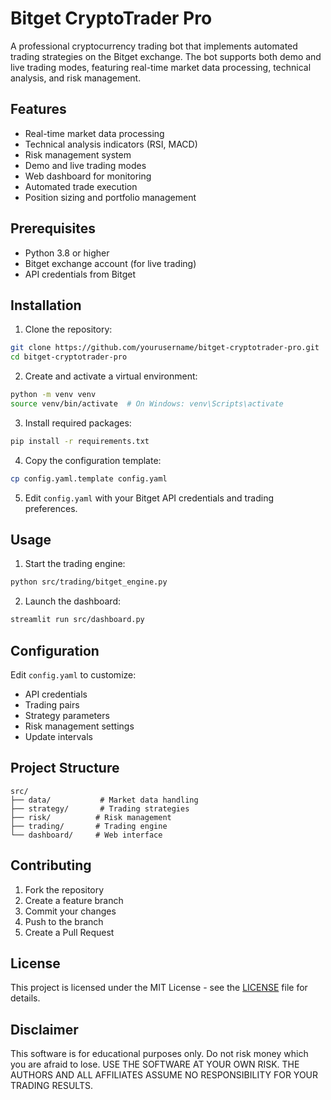 # Bitget CryptoTrader Pro

A professional cryptocurrency trading bot that implements automated trading strategies on the Bitget exchange. The bot supports both demo and live trading modes, featuring real-time market data processing, technical analysis, and risk management.

## Features

- Real-time market data processing
- Technical analysis indicators (RSI, MACD)
- Risk management system
- Demo and live trading modes
- Web dashboard for monitoring
- Automated trade execution
- Position sizing and portfolio management

## Prerequisites

- Python 3.8 or higher
- Bitget exchange account (for live trading)
- API credentials from Bitget

## Installation

1. Clone the repository:
```bash
git clone https://github.com/yourusername/bitget-cryptotrader-pro.git
cd bitget-cryptotrader-pro
```

2. Create and activate a virtual environment:
```bash
python -m venv venv
source venv/bin/activate  # On Windows: venv\Scripts\activate
```

3. Install required packages:
```bash
pip install -r requirements.txt
```

4. Copy the configuration template:
```bash
cp config.yaml.template config.yaml
```

5. Edit `config.yaml` with your Bitget API credentials and trading preferences.

## Usage

1. Start the trading engine:
```bash
python src/trading/bitget_engine.py
```

2. Launch the dashboard:
```bash
streamlit run src/dashboard.py
```

## Configuration

Edit `config.yaml` to customize:
- API credentials
- Trading pairs
- Strategy parameters
- Risk management settings
- Update intervals

## Project Structure

```
src/
├── data/           # Market data handling
├── strategy/       # Trading strategies
├── risk/          # Risk management
├── trading/       # Trading engine
└── dashboard/     # Web interface
```

## Contributing

1. Fork the repository
2. Create a feature branch
3. Commit your changes
4. Push to the branch
5. Create a Pull Request

## License

This project is licensed under the MIT License - see the [LICENSE](LICENSE) file for details.

## Disclaimer

This software is for educational purposes only. Do not risk money which you are afraid to lose. USE THE SOFTWARE AT YOUR OWN RISK. THE AUTHORS AND ALL AFFILIATES ASSUME NO RESPONSIBILITY FOR YOUR TRADING RESULTS. 